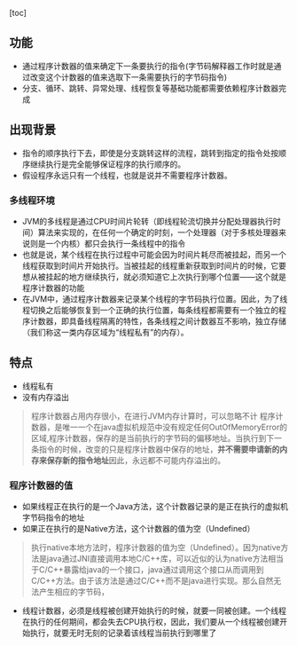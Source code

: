 [toc]
## 功能
- 通过程序计数器的值来确定下一条要执行的指令(字节码解释器工作时就是通过改变这个计数器的值来选取下一条需要执行的字节码指令)
- 分支、循环、跳转、异常处理、线程恢复等基础功能都需要依赖程序计数器完成

## 出现背景
- 指令的顺序执行下去，即使是分支跳转这样的流程，跳转到指定的指令处按顺序继续执行是完全能够保证程序的执行顺序的。
- 假设程序永远只有一个线程，也就是说并不需要程序计数器。

### 多线程环境
- JVM的多线程是通过CPU时间片轮转（即线程轮流切换并分配处理器执行时间）算法来实现的，在任何一个确定的时刻，一个处理器（对于多核处理器来说则是一个内核）都只会执行一条线程中的指令
- 也就是说，某个线程在执行过程中可能会因为时间片耗尽而被挂起，而另一个线程获取到时间片开始执行。当被挂起的线程重新获取到时间片的时候，它要想从被挂起的地方继续执行，就必须知道它上次执行到哪个位置——这个就是程序计数器的功能
- 在JVM中，通过程序计数器来记录某个线程的字节码执行位置。因此，为了线程切换之后能够恢复到一个正确的执行位置，每条线程都需要有一个独立的程序计数器，即具备线程隔离的特性，各条线程之间计数器互不影响，独立存储（我们称这一类内存区域为“线程私有”的内存）。

## 特点
- 线程私有
- 没有内存溢出
> 程序计数器占用内存很小，在进行JVM内存计算时，可以忽略不计
> 程序计数器，是唯一一个在java虚拟机规范中没有规定任何OutOfMemoryError的区域,程序计数器，保存的是当前执行的字节码的偏移地址。当执行到下一条指令的时候，改变的只是程序计数器中保存的地址，**并不需要申请新的内存来保存新的指令地址**因此，永远都不可能内存溢出的。

### 程序计数器的值
- 如果线程正在执行的是一个Java方法，这个计数器记录的是正在执行的虚拟机字节码指令的地址
- 如果正在执行的是Native方法，这个计数器的值为空（Undefined）
> 执行native本地方法时，程序计数器的值为空（Undefined）。因为native方法是java通过JNI直接调用本地C/C++库，可以近似的认为native方法相当于C/C++暴露给java的一个接口，java通过调用这个接口从而调用到C/C++方法。由于该方法是通过C/C++而不是java进行实现。那么自然无法产生相应的字节码，

- 线程计数器，必须是线程被创建开始执行的时候，就要一同被创建。一个线程在执行的任何期间，都会失去CPU执行权，因此，我们要从一个线程被创建开始执行，就要无时无刻的记录着该线程当前执行到哪里了
